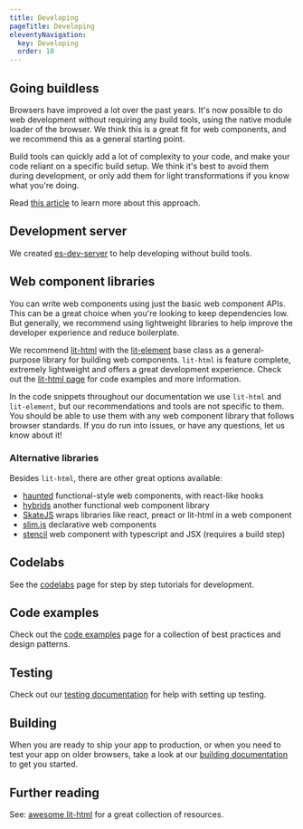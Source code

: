 ```yaml
---
title: Developing
pageTitle: Developing
eleventyNavigation:
  key: Developing
  order: 10
---
```


## Going buildless

Browsers have improved a lot over the past years. It's now possible to do web development without requiring any build tools, using the native module loader of the browser. We think this is a great fit for web components, and we recommend this as a general starting point.

Build tools can quickly add a lot of complexity to your code, and make your code reliant on a specific build setup. We think it's best to avoid them during development, or only add them for light transformations if you know what you're doing.

Read [this article](https://dev.to/open-wc/developing-without-a-build-1-introduction-26ao) to learn more about this approach.

## Development server

We created [es-dev-server](https://open-wc.org/developing/es-dev-server.html) to help developing without build tools.

## Web component libraries

You can write web components using just the basic web component APIs. This can be a great choice when you're looking to keep dependencies low. But generally, we recommend using lightweight libraries to help improve the developer experience and reduce boilerplate.

We recommend [lit-html](https://www.npmjs.com/package/lit-html) with the [lit-element](https://www.npmjs.com/package/lit-element) base class as a general-purpose library for building web components. `lit-html` is feature complete, extremely lightweight and offers a great development experience. Check out the [lit-html page](/developing/lit-html.html) for code examples and more information.

In the code snippets throughout our documentation we use `lit-html` and `lit-element`, but our recommendations and tools are not specific to them. You should be able to use them with any web component library that follows browser standards. If you do run into issues, or have any questions, let us know about it!

### Alternative libraries

Besides `lit-html`, there are other great options available:

- [haunted](https://www.npmjs.com/package/haunted) functional-style web components, with react-like hooks
- [hybrids](https://www.npmjs.com/package/hybrids) another functional web component library
- [SkateJS](https://skatejs.netlify.com/) wraps libraries like react, preact or lit-html in a web component
- [slim.js](https://slimjs.com/) declarative web components
- [stencil](https://stenciljs.com/) web component with typescript and JSX (requires a build step)

## Codelabs

See the [codelabs](/codelabs/) page for step by step tutorials for development.

## Code examples

Check out the [code examples](/developing/code-examples.html) page for a collection of best practices and design patterns.

## Testing

Check out our [testing documentation](/testing/) for help with setting up testing.

## Building

When you are ready to ship your app to production, or when you need to test your app on older browsers, take a look at our [building documentation](/building/) to get you started.

## Further reading

See: [awesome lit-html](https://github.com/web-padawan/awesome-lit-html) for a great collection of resources.
